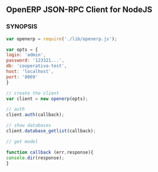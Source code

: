 ## OpenERP JSON-RPC Client for NodeJS

### SYNOPSIS

```javascript
var openerp = require('./lib/openerp.js');

var opts = {
login: 'admin',
password: '123321...',
db: 'cooperativa-test',
host: 'localhost',
port: '8069'
}

// create the client
var client = new openerp(opts);

// auth
client.auth(callback);

// show databases
client.database_getlist(callback);

// get model

function callback (err,response){
console.dir(response);
}
```
